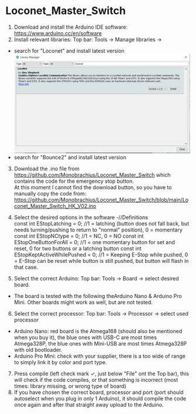 # Loconet_Master_Switch

1. Download and install the Arduino IDE software: https://www.arduino.cc/en/software  
2. Install relevant libraries: Top bar: Tools -> Manage libraries -> 
  - search for "Loconet" and install latest version  
  ![This is an image](/images/instructions/Find_loconet_library.PNG)
  - search for "Bounce2" and install latest version  
3. Download the .ino file from https://github.com/Monobrachius/Loconet_Master_Switch which contains the code for the emergency stop button.  
   At this moment I cannot find the download button, so you have to manually copy the code from: https://github.com/Monobrachius/Loconet_Master_Switch/blob/main/Loconet_Master_Switch_HK_V02.ino  
4. Select the desired options in the software
  -//Definitions  
   const int  EStopLatching              = 0;    //1 = latching (button does not fall back, but needs turning/pushing to return to "normal" position), 0 = momentary
   const int  EStopNCtype                = 0;    //1 = NC, 0 = NO
   const int  EStopOneButtonForAll       = 0;    //1 = one momentary button for set and reset, 0 for two buttons or a latching button
   const int  EStopKeptActiveWhilePushed = 0;    //1 = Keeping E-Stop while pushed, 0 = E-Stop can be reset while button is still pushed, but button will flash in that case.
   
5. Select the correct Arduino: Top bar: Tools -> Board -> select desired board.  
  - The board is tested with the following theArduino Nano & Arduino Pro Mini. Other boards might work as well, but are not tested. 
6. Select the correct processor: Top bar: Tools -> Processor -> select used processor  
  - Arduino Nano: red board is the Atmega168 (should also be mentioned when you buy it), the blue ones with USB-C are most times Atmega328P, the blue ones with Mini-USB are most times Atmega328P with old bootloader.  
  - Arduino Pro Mini: check with your supplier, there is a too wide of range to simply link it by color and port type.  

7. Press compile (left check mark ✓, just below "File" ont the Top bar), this will check if the code compiles, or that something is incorrect (most times: library missing, or wrong type of board)  
8. If you have chosen the correct board, processor and port (port should autoselect when you plug in only 1 Arduino), it should compile the code once again and after that straight away upload to the Arduino.  
